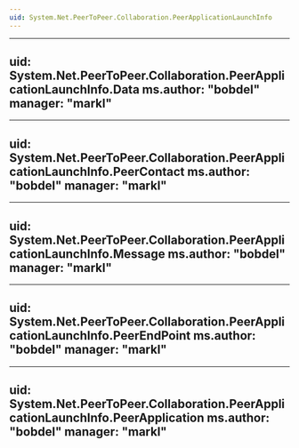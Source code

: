 ```yaml
---
uid: System.Net.PeerToPeer.Collaboration.PeerApplicationLaunchInfo
---
```


---
uid: System.Net.PeerToPeer.Collaboration.PeerApplicationLaunchInfo.Data
ms.author: "bobdel"
manager: "markl"
---

---
uid: System.Net.PeerToPeer.Collaboration.PeerApplicationLaunchInfo.PeerContact
ms.author: "bobdel"
manager: "markl"
---

---
uid: System.Net.PeerToPeer.Collaboration.PeerApplicationLaunchInfo.Message
ms.author: "bobdel"
manager: "markl"
---

---
uid: System.Net.PeerToPeer.Collaboration.PeerApplicationLaunchInfo.PeerEndPoint
ms.author: "bobdel"
manager: "markl"
---

---
uid: System.Net.PeerToPeer.Collaboration.PeerApplicationLaunchInfo.PeerApplication
ms.author: "bobdel"
manager: "markl"
---
